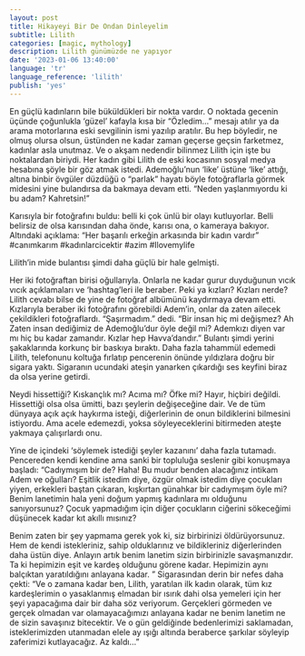 ```yaml
---
layout: post
title: Hikayeyi Bir De Ondan Dinleyelim
subtitle: Lilith
categories: [magic, mythology]
description: Lilith günümüzde ne yapıyor
date: '2023-01-06 13:40:00'
language: 'tr'
language_reference: 'lilith'
publish: 'yes'
---
```

En güçlü kadınların bile büküldükleri bir nokta vardır.  O noktada gecenin üçünde çoğunlukla ‘güzel’ kafayla kısa bir “Özledim…” mesajı atılır ya da arama motorlarına eski sevgilinin ismi yazılıp aratılır. Bu hep böyledir, ne olmuş olursa olsun, üstünden ne kadar zaman geçerse geçsin farketmez, kadınlar asla unutmaz. Ve o akşam nedendir bilinmez Lilith için işte bu noktalardan biriydi. Her kadın gibi Lilith de eski kocasının sosyal medya hesabına şöyle bir göz atmak istedi. Ademoğlu’nun ‘like’ üstüne ‘like’ attığı, altına binbir övgüler düzdüğü o “parlak” hayatı böyle fotoğraflarla görmek midesini yine bulandırsa da bakmaya devam etti. “Neden yaşlanmıyordu ki bu adam? Kahretsin!”

Karısıyla bir fotoğrafını buldu: belli ki çok ünlü bir olayı kutluyorlar. Belli belirsiz de olsa karısından daha önde, karısı ona, o kameraya bakıyor.  Altındaki açıklama: “Her başarılı erkeğin arkasında bir kadın vardır” #canımkarım #kadınlarcicektir #azim #Ilovemylife

Lilith’in mide bulantısı şimdi daha güçlü bir hale gelmişti.

Her iki fotoğraftan birisi oğullarıyla. Onlarla ne kadar gurur duyduğunun vıcık vıcık açıklamaları ve ‘hashtag’leri ile beraber. Peki ya kızları? Kızları nerde? Lilith cevabı bilse de yine de fotoğraf albümünü kaydırmaya devam etti. Kızlarıyla beraber iki fotoğrafını görebildi Adem’in, onlar da zaten ailecek çekildikleri fotoğraflardı. “Şaşırmadım.” dedi. “Bir insan hiç mi değişmez? Ah Zaten insan dediğimiz de Ademoğlu’dur öyle değil mi? Ademkızı diyen var mı hiç bu kadar zamandır. Kızlar hep Havva’dandır.” Bulantı şimdi yerini şakaklarında korkunç bir baskıya bıraktı. Daha fazla tahammül edemedi Lilith, telefonunu koltuğa fırlatıp pencerenin önünde yıldızlara doğru bir sigara yaktı. Sigaranın ucundaki ateşin yanarken çıkardığı ses keyfini biraz da olsa yerine getirdi.

Neydi hissettiği? Kıskançlık mı? Acıma mı? Öfke mi? Hayır, hiçbiri değildi. Hissettiği olsa olsa ümitti, bazı şeylerin değişeceğine dair. Ve de tüm dünyaya açık açık haykırma isteği, diğerlerinin de onun bildiklerini bilmesini istiyordu. Ama acele edemezdi, yoksa söyleyeceklerini bitirmeden ateşte yakmaya çalışırlardı onu.

Yine de içindeki ‘söylemek istediği şeyler kazanını’ daha fazla tutamadı. Pencereden kendi kendine ama sanki bir topluluğa seslenir gibi konuşmaya başladı: “Cadıymışım bir de? Haha! Bu mudur benden alacağınız intikam Adem ve oğulları? Eşitlik istedim diye, özgür olmak istedim diye çocukları yiyen, erkekleri baştan çıkaran, kışkırtan günahkar bir cadıymışım öyle mi? Benim lanetimin hala yeni doğum yapmış kadınlara mı olduğunu sanıyorsunuz? Çocuk yapmadığım için diğer çocukların ciğerini sökeceğimi düşünecek kadar kıt akıllı mısınız?

Benim zaten bir şey yapmama gerek yok ki, siz birbirinizi öldürüyorsunuz. Hem de kendi istekleriniz, sahip olduklarınız ve bildikleriniz diğerlerinden daha üstün diye. Anlayın artık benim lanetim sizin birbirinizle savaşmanızdır. Ta ki hepimizin eşit ve kardeş olduğunu görene kadar. Hepimizin aynı balçıktan yaratıldığını anlayana kadar.
”
Sigarasından derin bir nefes daha çekti: “Ve o zamana kadar ben, Lilith, yaratılan ilk kadın olarak, tüm kız kardeşlerimin o yasaklanmış elmadan bir ısırık dahi olsa yemeleri için her şeyi yapacağıma dair bir daha söz veriyorum. Gerçekleri görmeden ve gerçek olmadan var olamayacağımızı anlayana kadar ne benim lanetim ne de sizin savaşınız bitecektir.  Ve o gün geldiğinde bedenlerimizi saklamadan, isteklerimizden utanmadan elele ay ışığı altında beraberce şarkılar söyleyip zaferimizi kutlayacağız. Az kaldı…”
